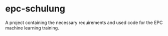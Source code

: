 # epc-schulung
A project containing the necessary requirements and used code for the EPC machine learning training.
